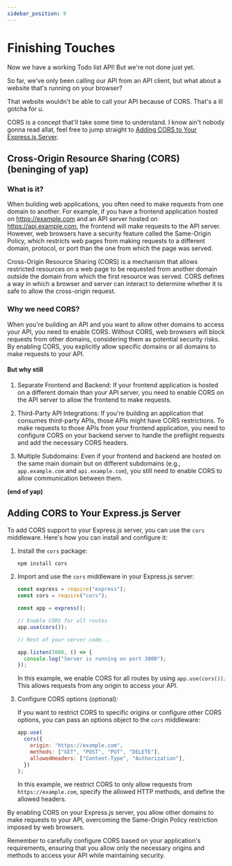 ```yaml
---
sidebar_position: 9
---
```


# Finishing Touches

Now we have a working Todo list API! But we're not done just yet.

So far, we've only been calling our API from an API client, but what about a website that's running on your browser?

That website wouldn't be able to call your API because of CORS. That's a lil gotcha for u.

CORS is a concept that'll take some time to understand. I know ain't nobody gonna read allat, feel free to jump straight to [Adding CORS to Your Express.js Server](#adding-cors-to-your-expressjs-server).

## Cross-Origin Resource Sharing (CORS) (beninging of yap)

### What is it?

When building web applications, you often need to make requests from one domain to another. For example, if you have a frontend application hosted on https://example.com and an API server hosted on https://api.example.com, the frontend will make requests to the API server. However, web browsers have a security feature called the Same-Origin Policy, which restricts web pages from making requests to a different domain, protocol, or port than the one from which the page was served.

Cross-Origin Resource Sharing (CORS) is a mechanism that allows restricted resources on a web page to be requested from another domain outside the domain from which the first resource was served. CORS defines a way in which a browser and server can interact to determine whether it is safe to allow the cross-origin request.

### Why we need CORS?

When you're building an API and you want to allow other domains to access your API, you need to enable CORS. Without CORS, web browsers will block requests from other domains, considering them as potential security risks. By enabling CORS, you explicitly allow specific domains or all domains to make requests to your API.

#### But why still

1. Separate Frontend and Backend: If your frontend application is hosted on a different domain than your API server, you need to enable CORS on the API server to allow the frontend to make requests.

2. Third-Party API Integrations: If you're building an application that consumes third-party APIs, those APIs might have CORS restrictions. To make requests to those APIs from your frontend application, you need to configure CORS on your backend server to handle the preflight requests and add the necessary CORS headers.

3. Multiple Subdomains: Even if your frontend and backend are hosted on the same main domain but on different subdomains (e.g., `app.example.com` and `api.example.com`), you still need to enable CORS to allow communication between them.

**(end of yap)**

## Adding CORS to Your Express.js Server

To add CORS support to your Express.js server, you can use the `cors` middleware. Here's how you can install and configure it:

1. Install the `cors` package:

   ```bash
   npm install cors
   ```

2. Import and use the `cors` middleware in your Express.js server:

   ```javascript
   const express = require("express");
   const cors = require("cors");

   const app = express();

   // Enable CORS for all routes
   app.use(cors());

   // Rest of your server code...

   app.listen(3000, () => {
     console.log("Server is running on port 3000");
   });
   ```

   In this example, we enable CORS for all routes by using `app.use(cors())`. This allows requests from any origin to access your API.

3. Configure CORS options (optional):

   If you want to restrict CORS to specific origins or configure other CORS options, you can pass an options object to the `cors` middleware:

   ```javascript
   app.use(
     cors({
       origin: "https://example.com",
       methods: ["GET", "POST", "PUT", "DELETE"],
       allowedHeaders: ["Content-Type", "Authorization"],
     })
   );
   ```

   In this example, we restrict CORS to only allow requests from `https://example.com`, specify the allowed HTTP methods, and define the allowed headers.

By enabling CORS on your Express.js server, you allow other domains to make requests to your API, overcoming the Same-Origin Policy restriction imposed by web browsers.

Remember to carefully configure CORS based on your application's requirements, ensuring that you allow only the necessary origins and methods to access your API while maintaining security.
